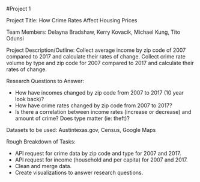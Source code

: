 #Project 1

Project Title: How Crime Rates Affect Housing Prices

Team Members: Delayna Bradshaw, Kerry Kovacik, Michael Kung, Tito Odunsi

Project Description/Outline: 
Collect average income by zip code of 2007 compared to 2017 and calculate their rates of change. Collect crime rate volume by type and zip code for 2007 compared to 2017 and calculate their rates of change.

Research Questions to Answer: 
* How have incomes changed by zip code from 2007 to 2017 (10 year look back)?
* How have crime rates changed by zip code from 2007 to 2017?
* Is there a correlation between income rates (increase or decrease) and amount of crime? Does type matter (ie: theft)?

Datasets to be used: Austintexas.gov, Census, Google Maps

Rough Breakdown of Tasks: 
* API request for crime data by zip code and type for 2007 and 2017.
* API request for income (household and per capita) for 2007 and 2017.
* Clean and merge data. 
* Create visualizations to answer research questions.

